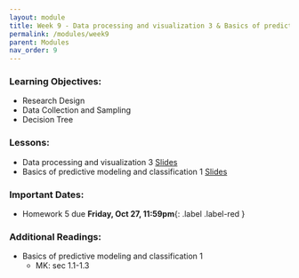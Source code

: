 ```yaml
---
layout: module
title: Week 9 - Data processing and visualization 3 & Basics of predictive modeling and classification 1
permalink: /modules/week9
parent: Modules
nav_order: 9
---
```


### Learning Objectives:
* Research Design
* Data Collection and Sampling
* Decision Tree


### Lessons:
* Data processing and visualization 3 [Slides](https://xinchenyu.github.io/csc380-fall23/Slides/23f380_data_lecture3.pdf)
* Basics of predictive modeling and classification 1 [Slides](https://xinchenyu.github.io/csc380-fall23/Slides/23f380_predictive_lecture1.pdf)

### Important Dates:
* Homework 5 due **Friday, Oct 27, 11:59pm**{: .label .label-red }

### Additional Readings:
* Basics of predictive modeling and classification 1
    * MK: sec 1.1-1.3
    

